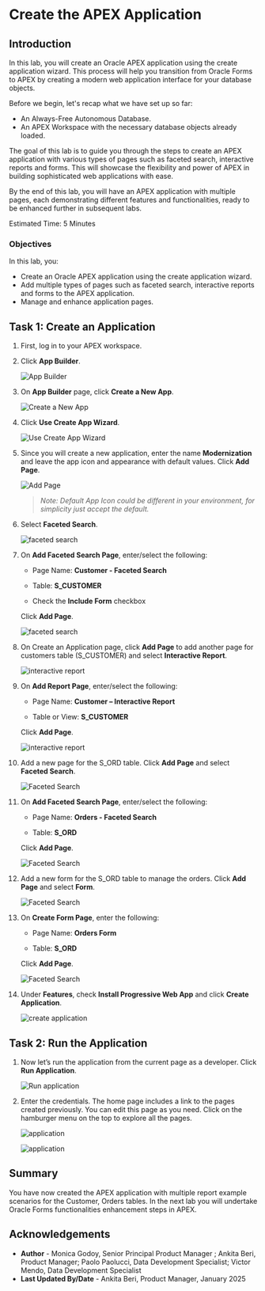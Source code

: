 # Create the APEX Application

## Introduction

In this lab, you will create an Oracle APEX application using the create application wizard. This process will help you transition from Oracle Forms to APEX by creating a modern web application interface for your database objects.

Before we begin, let's recap what we have set up so far:

- An Always-Free Autonomous Database.
- An APEX Workspace with the necessary database objects already loaded.

The goal of this lab is to guide you through the steps to create an APEX application with various types of pages such as faceted search, interactive reports and forms. This will showcase the flexibility and power of APEX in building sophisticated web applications with ease.

By the end of this lab, you will have an APEX application with multiple pages, each demonstrating different features and functionalities, ready to be enhanced further in subsequent labs.

Estimated Time: 5 Minutes

### Objectives

In this lab, you:

- Create an Oracle APEX application using the create application wizard.
- Add multiple types of pages such as faceted search, interactive reports and forms to the APEX application.
- Manage and enhance application pages.

## Task 1: Create an Application

1. First, log in to your APEX workspace.

2. Click **App Builder**.

    ![App Builder](images/app-builder.png " ")

3. On **App Builder** page, click **Create a New App**.

    ![Create a New App](images/create-new-app.png " ")

4. Click **Use Create App Wizard**.

    ![Use Create App Wizard](images/use-create-app-wizard.png " ")

5. Since you will create a new application, enter the name **Modernization** and leave the app icon and appearance with default values. Click **Add Page**.

    ![Add Page](images/add-page1.png " ")

    >*Note: Default App Icon could be different in your environment, for simplicity just accept the default.*

6. Select **Faceted Search**.

    ![faceted search](images/faceted-search1.png " ")

7. On **Add Faceted Search Page**, enter/select the following:

    - Page Name: **Customer - Faceted Search**

    - Table: **S\_CUSTOMER**

    - Check the **Include Form** checkbox

     Click **Add Page**.

   ![faceted search](images/add-faceted-search-page1.png " ")

8. On Create an Application page, click **Add Page** to add another page for customers table (S\_CUSTOMER) and select **Interactive Report**.

    ![interactive report](images/interactive-report.png " ")

9. On **Add Report Page**, enter/select the following:

    - Page Name: **Customer – Interactive Report**

    - Table or View: **S\_CUSTOMER**

    Click **Add Page**.

    ![interactive report](images/add-report-page1.png " ")

10. Add a new page for the S_ORD table. Click **Add Page** and select **Faceted Search**.

    ![Faceted Search](images/faceted-search2.png " ")

11. On **Add Faceted Search Page**, enter/select the following:

    - Page Name: **Orders - Faceted Search**

    - Table: **S\_ORD**

    Click **Add Page**.

    ![Faceted Search](images/add-faceted-search-page21.png " ")

12. Add a new form for the S_ORD table to manage the orders. Click **Add Page** and select **Form**.

    ![Faceted Search](images/form.png " ")

13. On **Create Form Page**, enter the following:

    - Page Name: **Orders Form**

    - Table: **S\_ORD**

    Click **Add Page**.

    ![Faceted Search](images/form-page.png " ")

14. Under **Features**, check **Install Progressive Web App** and click **Create Application**.

    ![create application](images/create-app12.png " ")

## Task 2: Run the Application

1. Now let’s run the application from the current page as a developer. Click **Run Application**.

    ![Run application](images/run-application12.png " ")

2. Enter the credentials. The home page includes a link to the pages created previously. You can edit this page as you need. Click on the hamburger menu on the top to explore all the pages.

    ![application](images/application12.png " ")

    ![application](images/app-form12.png " ")

## Summary

You have now created the APEX application with multiple report example scenarios for the Customer, Orders tables.
In the next lab you will undertake Oracle Forms functionalities enhancement steps in APEX.

## Acknowledgements

- **Author** - Monica Godoy, Senior Principal Product Manager ; Ankita Beri, Product Manager; Paolo Paolucci, Data Development Specialist; Victor Mendo, Data Development Specialist
- **Last Updated By/Date** - Ankita Beri, Product Manager, January 2025

